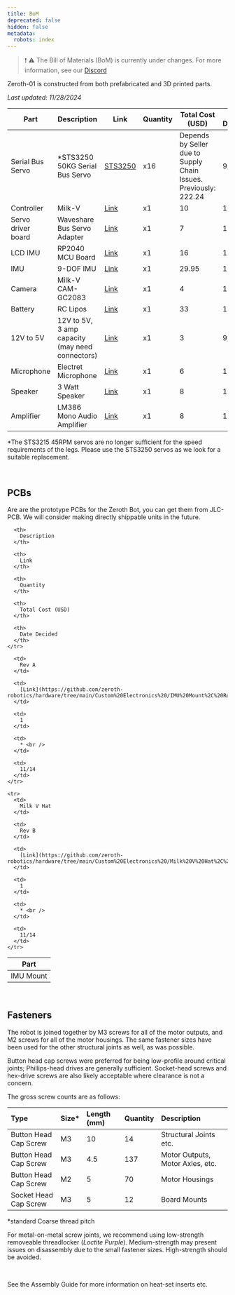 ```yaml
---
title: BoM
deprecated: false
hidden: false
metadata:
  robots: index
---
```

> ❗️ ⚠️ The Bill of Materials (BoM) is currently under changes. For more information, see our [Discord](\[https://discord.gg/G6KP76uha5]\(https://discord.gg/G6KP76uha5\))

Zeroth-01 is constructed from both prefabricated and 3D printed parts.

*Last updated: 11/28/2024*

| Part               | Description                                     | Link                                                                                                                                                                   | Quantity | Total Cost (USD)                                                 | Date Decided |
| ------------------ | ----------------------------------------------- | ---------------------------------------------------------------------------------------------------------------------------------------------------------------------- | -------- | ---------------------------------------------------------------- | ------------ |
| Serial Bus Servo   | \*STS3250 50KG Serial Bus Servo                 | [STS3250](https://www.aliexpress.us/item/3256806337383027.html?gatewayAdapt=glo2usa4itemAdapt)                                                                         | x16      | Depends by Seller due to Supply Chain Issues. Previously: 222.24 | 9/10         |
| Controller         | Milk-V                                          | [Link](https://milkv.io/duo-s)                                                                                                                                         | x1       | 10                                                               | 11/14        |
| Servo driver board | Waveshare Bus Servo Adapter                     | [Link](https://www.waveshare.com/bus-servo-adapter-a.htm)                                                                                                              | x1       | 7                                                                | 10/05        |
| LCD IMU            | RP2040 MCU Board                                | [Link](https://www.waveshare.com/rp2040-lcd-1.28.htm)                                                                                                                  | x1       | 16                                                               | 10/03        |
| IMU                | 9-DOF IMU                                       | [Link](https://www.adafruit.com/product/4646)                                                                                                                          | x1       | 29.95                                                            | 11/14        |
| Camera             | Milk-V CAM-GC2083                               | [Link](https://arace.tech/products/milk-v-cam-gc2083)                                                                                                                  | x1       | 4                                                                | 10/05        |
| Battery            | RC Lipos                                        | [Link](https://www.amazon.com/KBT-1200mAh-Rechargeable-Replacement-Compatible/dp/B0C23Y3VZK?source=ps-sl-shoppingads-lpcontext\&ref_=fplfs\&smid=A3FKMD6P089KQA\&th=1) | x1       | 33                                                               | 11/14        |
| 12V to 5V          | 12V to 5V, 3 amp capacity (may need connectors) | [Link](https://www.digikey.com/en/products/detail/dfrobot/DFR0571/9559261)                                                                                             | x1       | 3                                                                | 9/24         |
| Microphone         | Electret Microphone                             | [Link](https://www.amazon.com/Ferwooh-Electret-Microphone-Amplifier-Adjustable/dp/B0D17R3L7K/)                                                                         | x1       | 6                                                                | 11/01        |
| Speaker            | 3 Watt Speaker                                  | [Link](https://www.amazon.com/CQRobot-JST-PH2-0-Interface-Electronic-Projects/dp/B0822Z4LPH/)                                                                          | x1       | 8                                                                | 11/14        |
| Amplifier          | LM386 Mono Audio Amplifier                      | [Link](https://www.amazon.com/HiLetgo-LM386-Audio-Amplifier-Module/dp/B00LNACGTY/)                                                                                     | x1       | 8                                                                | 11/01        |

\*The STS3215 45RPM servos are no longer sufficient for the speed requirements of the legs. Please use the STS3250 servos as we look for a suitable replacement.

<br />

## PCBs

Are are the prototype PCBs for the Zeroth Bot, you can get them from JLC-PCB. We will consider making directly shippable units in the future.

<Table align={["left","left","left","left","left","left"]}>
  <thead>
    <tr>
      <th>
        Part
      </th>

      <th>
        Description
      </th>

      <th>
        Link
      </th>

      <th>
        Quantity
      </th>

      <th>
        Total Cost (USD)
      </th>

      <th>
        Date Decided
      </th>
    </tr>
  </thead>

  <tbody>
    <tr>
      <td>
        IMU Mount
      </td>

      <td>
        Rev A
      </td>

      <td>
        [Link](https://github.com/zeroth-robotics/hardware/tree/main/Custom%20Electronics%20/IMU%20Mount%2C%20Rev%20A)
      </td>

      <td>
        1
      </td>

      <td>
        * <br />
      </td>

      <td>
        11/14
      </td>
    </tr>

    <tr>
      <td>
        Milk V Hat
      </td>

      <td>
        Rev B
      </td>

      <td>
        [Link](https://github.com/zeroth-robotics/hardware/tree/main/Custom%20Electronics%20/Milk%20V%20Hat%2C%20Rev%20B)
      </td>

      <td>
        1
      </td>

      <td>
        * <br />
      </td>

      <td>
        11/14
      </td>
    </tr>
  </tbody>
</Table>

<br />

## Fasteners

The robot is joined together by M3 screws for all of the motor outputs, and M2 screws for all of the motor housings. The same fastener sizes have been used for the other structural joints as well, as was possible.

Button head cap screws were preferred for being low-profile around critical joints; Phillips-head drives are generally sufficient. Socket-head screws and hex-drive screws are also likely acceptable where clearance is not a concern.

The gross screw counts are as follows:

| Type                  | Size\* | Length (mm) | Quantity | Description                      |
| :-------------------- | :----- | :---------- | :------- | :------------------------------- |
| Button Head Cap Screw | M3     | 10          | 14       | Structural Joints etc.           |
| Button Head Cap Screw | M3     | 4.5         | 137      | Motor Outputs, Motor Axles, etc. |
| Button Head Cap Screw | M2     | 5           | 70       | Motor Housings                   |
| Socket Head Cap Screw | M3     | 5           | 12       | Board Mounts                     |

\*standard Coarse thread pitch

For metal-on-metal screw joints, we recommend using low-strength removeable threadlocker (*Loctite Purple*). Medium-strength may present issues on disassembly due to the small fastener sizes. High-strength should be avoided.

<br />

See the Assembly Guide for more information on heat-set inserts etc.